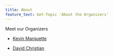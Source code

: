 ```yaml
---
title: About
feature_text: Get-Topic 'About the Organizers'
---
```


Meet our Organizers

* [Kevin Marquette](https://kevinmarquette.github.io/aboutme/?utm_source=socalpowershell&utm_medium=blog)

* [David Christian](http://overpoweredshell.com/about/)